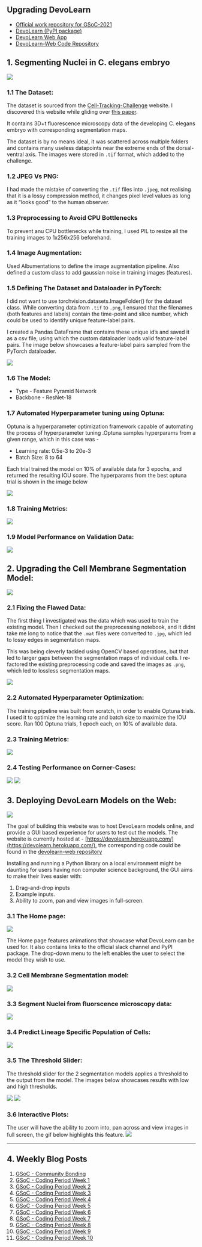 ## Upgrading DevoLearn

* [Official work repository for GSoC-2021](https://github.com/devoworm/GSoC-2021)
* [DevoLearn (PyPI package)](https://github.com/DevoLearn/devolearn)
* [DevoLearn Web App](https://devolearn.herokuapp.com/)
* [DevoLearn-Web Code Repository](https://github.com/DevoLearn/devolearn-web)

## 1. Segmenting Nuclei in C. elegans embryo
![](images/slices.gif)

### 1.1 The Dataset:
The dataset is sourced from the [Cell-Tracking-Challenge](http://celltrackingchallenge.net/) website. I discovered this website while gliding over [this paper](https://www.nature.com/articles/s41540-020-00152-8).

It contains 3D+t fluorescence microscopy data of the developing C. elegans embryo with corresponding segmentation maps. 

The dataset is by no means ideal, it was scattered across multiple folders and contains many useless datapoints near the extreme ends of the dorsal-ventral axis. The images were stored in `.tif` format, which added to the challenge.

### 1.2 JPEG Vs PNG:
I had made the mistake of converting the `.tif` files into `.jpeg`, not realising that it is a lossy compression method, it changes pixel level values as long as it “looks good” to the human observer.

### 1.3 Preprocessing to Avoid CPU Bottlenecks
To prevent anu CPU bottlenecks while training, I used PIL to resize all the training images to 1x256x256 beforehand.

### 1.4 Image Augmentation:
Used Albumentations to define the image augmentation pipeline. Also defined a custom class to add gaussian noise in training images (features).

### 1.5 Defining The Dataset and Dataloader in PyTorch:

I did not want to use torchvision.datasets.ImageFolder() for the dataset class. While converting data from `.tif` to `.png`, I ensured that the filenames (both features and labels) contain the time-point and slice number, which could be used to identify unique feature-label pairs.

I created a Pandas DataFrame that contains these unique id’s and saved it as a csv file, using which the custom dataloader loads valid feature-label pairs. The image below showcases a feature-label pairs sampled from the PyTorch dataloader.

![](images/training_data.png)

### 1.6 The Model:
* Type - Feature Pyramid Network
* Backbone - ResNet-18

### 1.7 Automated Hyperparameter tuning using Optuna:
Optuna is a hyperparameter optimization framework capable of automating the process of hyperparameter tuning  .Optuna samples hyperparams from a given range, which in this case was -
* Learning rate: 0.5e-3 to 20e-3
* Batch Size: 8 to 64

Each trial trained the model on 10% of available data for 3 epochs, and returned the resulting IOU score. The hyperparams from the best optuna trial is shown in the image below

![](images/best_params.png)

### 1.8 Training Metrics:
![](images/train_metrics.png)

### 1.9 Model Performance on Validation Data:

![](images/infer_collage_nuc_seg.png)


## 2. Upgrading the Cell Membrane Segmentation Model:

![](images/comparision_oldvsnew.gif)


### 2.1 Fixing the Flawed Data:
The first thing I investigated was the data which was used to train the existing model. Then I checked out the preprocessing notebook, and it didnt take me long to notice that the `.mat` files were converted to `.jpg`, which led to lossy edges in segmentation maps. 

This was being cleverly tackled using OpenCV based operations, but that led to larger gaps between the segmentation maps of individual cells. I re-factored the existing preprocessing code and saved the images as `.png`, which led to lossless segmentation maps. 

![](images/compare_training_data.png)

### 2.2 Automated Hyperparameter Optimization:
The training pipeline was built from scratch, in order to enable Optuna trials. I used it to optimize the learning rate and batch size to maximize the IOU score. Ran 100 Optuna trials, 1 epoch each, on 10% of available data.

### 2.3 Training Metrics:

![](images/training_metrics.png)

### 2.4 Testing Performance on Corner-Cases:

![](images/comparision_1.png)
![](images/comparision_2.png)

## 3. Deploying DevoLearn Models on the Web:
![](images/devolearn_web_flow.png)

The goal of building this website was to host DevoLearn models online, and provide a GUI based experience for users to test out the models. The website is currently hosted at - [https://devolearn.herokuapp.com/](https://devolearn.herokuapp.com/), the corresponding code could be found in the [devolearn-web repository](https://github.com/DevoLearn/devolearn-web)

Installing and running a Python library on a local environment might be daunting for users having non computer science background, the GUI aims to make their lives easier with:
1. Drag-and-drop inputs
2. Example inputs.
3. Ability to zoom, pan and view images in full-screen.


### 3.1 The Home page:
![](images/home_web.png)

The Home page features animations that showcase what DevoLearn can be used for. It also contains links to the 
official slack channel and PyPI package. The drop-down menu to the left enables the user to select the model they wish to use.



### 3.2 Cell Membrane Segmentation model:
![](images/cell_membrane_segmentor_web.png)

### 3.3 Segment Nuclei from fluorscence microscopy data:
![](images/nuc_seg_model_web.png)


### 3.4 Predict Lineage Specific Population of Cells:
![](images/lineage_population_model_web.png)

### 3.5 The Threshold Slider:
The threshold slider for the 2 segmentation models applies a threshold to the output from the model. The images below showcases results with low and high thresholds.

![](images/threshold_slider_1.png)
![](images/threshold_slider_2.png)


###  3.6 Interactive Plots:
The user will have the ability to zoom into, pan across and view images in full screen, the gif below highlights this feature.
![](images/zoom_fullscreen_demo.gif)

***

## 4. Weekly Blog Posts
1. [GSoC - Community Bonding](https://mainakdeb.github.io/posts/gsoc-community-bonding/)
2. [GSoC - Coding Period Week 1](https://mainakdeb.github.io/posts/gsoc-coding-period-week-1/)
3. [GSoC - Coding Period Week 2](https://mainakdeb.github.io/posts/gsoc-coding-period-week-2/)
4. [GSoC - Coding Period Week 3](https://mainakdeb.github.io/posts/gsoc-coding-period-week-3/)
5. [GSoC - Coding Period Week 4](https://mainakdeb.github.io/posts/gsoc-coding-period-week-4/)
6. [GSoC - Coding Period Week 5](https://mainakdeb.github.io/posts/gsoc-coding-period-week-5/)
7. [GSoC - Coding Period Week 6](https://mainakdeb.github.io/posts/gsoc-coding-period-week-6/)
8. [GSoC - Coding Period Week 7](https://mainakdeb.github.io/posts/gsoc-coding-period-week-7/)
9. [GSoC - Coding Period Week 8](https://mainakdeb.github.io/posts/gsoc-coding-period-week-8/)
10. [GSoC - Coding Period Week 9](https://mainakdeb.github.io/posts/gsoc-coding-period-week-9/)
10. [GSoC - Coding Period Week 10](https://mainakdeb.github.io/posts/gsoc-coding-period-week-10/)
